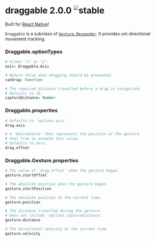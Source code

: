 
# draggable 2.0.0 ![stable](https://img.shields.io/badge/stability-stable-4EBA0F.svg?style=flat)

Built for [React Native](https://github.com/facebook/react-native)!

`Draggable` is a subclass of [`Gesture.Responder`](https://github.com/aleclarson/gesture). It provides uni-directional movement tracking.

### Draggable.optionTypes

```coffee
# Either "x" or "y".
axis: Draggable.Axis

# Return false when dragging should be prevented.
canDrag: Function

# The required distance travelled before a drag is recognized.
# Defaults to 10.
captureDistance: Number
```

### Draggable.properties

```coffee
# Defaults to 'options.axis'
drag.axis

# A 'NativeValue' that represents the position of the gesture.
# Feel free to animate this value.
# Defaults to zero.
drag.offset
```

### Draggable.Gesture.properties

```coffee
# The value of 'drag.offset' when the gesture began.
gesture.startOffset

# The absolute position when the gesture began.
gesture.startPosition

# The absolute position at the current time.
gesture.position

# The distance travelled during the gesture.
# Does not include 'options.captureDistance'.
gesture.distance

# The directional velocity at the current time.
gesture.velocity
```
